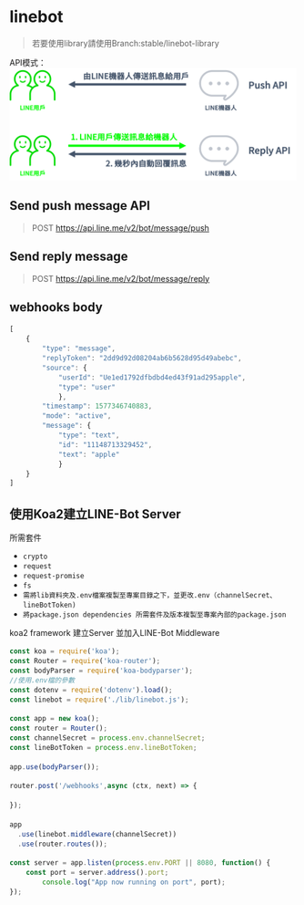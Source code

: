 # linebot
> 若要使用library請使用Branch:stable/linebot-library

API模式：
![LINE Developers](https://github.com/TitanLi/linebot/blob/master/public/picture/d7bdff20.png)

## Send push message API
> POST https://api.line.me/v2/bot/message/push

## Send reply message
> POST https://api.line.me/v2/bot/message/reply

## webhooks body
```javascript
[ 
    { 
        "type": "message",
        "replyToken": "2dd9d92d08204ab6b5628d95d49abebc",
        "source": { 
            "userId": "Ue1ed1792dfbdbd4ed43f91ad295apple",
            "type": "user" 
            },
        "timestamp": 1577346740883,
        "mode": "active",
        "message": { 
            "type": "text", 
            "id": "11148713329452", 
            "text": "apple" 
            } 
    }
]
```

## 使用Koa2建立LINE-Bot Server
所需套件
* ``crypto``
* ``request``
* ``request-promise``
* ``fs``
* ``需將lib資料夾及.env檔案複製至專案目錄之下，並更改.env（channelSecret、lineBotToken)``
* ``將package.json dependencies 所需套件及版本複製至專案內部的package.json``

koa2 framework 建立Server 並加入LINE-Bot Middleware
``` javascript
const koa = require('koa');
const Router = require('koa-router');
const bodyParser = require('koa-bodyparser');
//使用.env檔的參數
const dotenv = require('dotenv').load();
const linebot = require('./lib/linebot.js');

const app = new koa();
const router = Router();
const channelSecret = process.env.channelSecret;
const lineBotToken = process.env.lineBotToken;

app.use(bodyParser());

router.post('/webhooks',async (ctx, next) => {

});

app
  .use(linebot.middleware(channelSecret))
  .use(router.routes());

const server = app.listen(process.env.PORT || 8080, function() {
    const port = server.address().port;
        console.log("App now running on port", port);
});
```